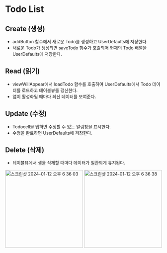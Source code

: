 # Todo List

## Create (생성)
- addButton 함수에서 새로운 Todo를 생성하고 UserDefaults에 저장한다. 
- 새로운 Todo가 생성되면 saveTodo 함수가 호출되어 현재의 Todo 배열을 UserDefaults에 저장한다.

## Read (읽기)
- viewWillAppear에서 loadTodo 함수를 호출하여 UserDefaults에서 Todo 데이터를 로드하고 테이블뷰를 갱신한다. 
- 앱이 활성화될 때마다 최신 데이터를 보여준다.

## Update (수정)
- Todocell을 탭하면 수정할 수 있는 알림창을 표시한다.
- 수정을 완료하면 UserDefaults에 저장한다.

## Delete (삭제)
- 테이블뷰에서 셀을 삭제할 때마다 데이터가 일관되게 유지된다.

<img width="250" alt="스크린샷 2024-01-12 오후 6 36 03" src="https://github.com/JosephSeong/TodoList/assets/48307813/87ee80eb-1d45-4814-8b6c-e6eeac9f135c">
<img width="250" alt="스크린샷 2024-01-12 오후 6 36 38" src="https://github.com/JosephSeong/TodoList/assets/48307813/fd2edf7e-10e2-46a1-b87d-1a0dc019155d">
